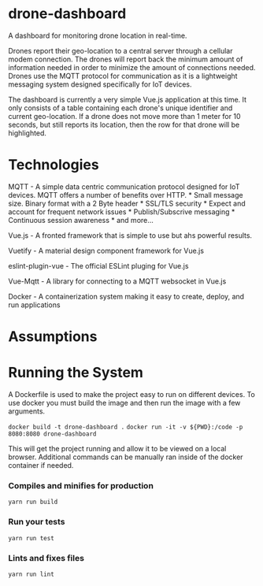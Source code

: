 # drone-dashboard

A dashboard for monitoring drone location in real-time.  

Drones report their geo-location to a central server through a cellular modem connection.  The drones will report back the minimum amount of information needed in order to minimize the amount of connections needed.  Drones use the MQTT protocol for communication as it is a lightweight messaging system designed specifically for IoT devices.  

The dashboard is currently a very simple Vue.js application at this time.  It only consists of a table containing each drone's unique identifier and current geo-location.  If a drone does not move more than 1 meter for 10 seconds, but still reports its location, then the row for that drone will be highlighted.

# Technologies

MQTT - A simple data centric communication protocol designed for IoT devices.  MQTT offers a number of benefits over HTTP.
    * Small message size.  Binary format with a 2 Byte header
    * SSL/TLS security
    * Expect and account for frequent network issues
    * Publish/Subscrive messaging
    * Continuous session awareness
    * and more...

Vue.js - A fronted framework that is simple to use but ahs powerful results.  

Vuetify - A material design component framework for Vue.js

eslint-plugin-vue - The official ESLint pluging for Vue.js

Vue-Mqtt - A library for connecting to a MQTT websocket in Vue.js

Docker - A containerization system making it easy to create, deploy, and run applications

# Assumptions

# Running the System

A Dockerfile is used to make the project easy to run on different devices.  To use docker you must build the image and then run the image with a few arguments.

`docker build -t drone-dashboard .`
`docker run -it -v ${PWD}:/code -p 8080:8080 drone-dashboard`

This will get the project running and allow it to be viewed on a local browser.  Additional commands can be manually ran inside of the docker container if needed.

### Compiles and minifies for production
```
yarn run build
```

### Run your tests
```
yarn run test
```

### Lints and fixes files
```
yarn run lint
```